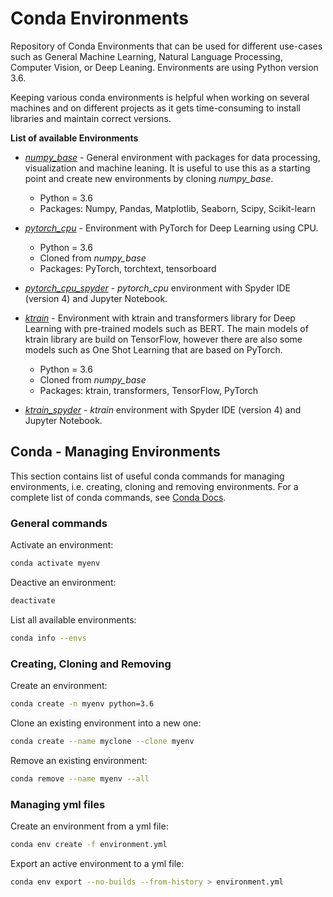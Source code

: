 # Conda Environments

Repository of Conda Environments that can be used for different use-cases such as 
General Machine Learning, Natural Language Processing, Computer Vision, or Deep Leaning. Environments are using Python version 3.6.

Keeping various conda environments is helpful when working on several machines and on different projects 
as it gets time-consuming to install libraries and maintain correct versions.  

**List of available Environments**
* [*numpy_base*](numpy_base.yml) - General environment with packages for data processing, visualization and machine leaning. It is useful to use this as a starting point and create new environments by cloning *numpy_base*.
    * Python = 3.6
    * Packages: Numpy, Pandas, Matplotlib, Seaborn, Scipy, Scikit-learn


* [*pytorch_cpu*](pytorch_cpu.yml) - Environment with PyTorch for Deep Learning using CPU. 
    * Python = 3.6
    * Cloned from *numpy_base*
    * Packages: PyTorch, torchtext, tensorboard
* [*pytorch_cpu_spyder*](pytorch_cpu_spyder.yml) - *pytorch_cpu* environment with Spyder IDE (version 4) and Jupyter Notebook.


* [*ktrain*](ktrain.yml) - Environment with ktrain and transformers library for Deep Learning with pre-trained models such as BERT. The main models of ktrain library are build on TensorFlow, however there are also some models such as One Shot Learning that are based on PyTorch. 
    * Python = 3.6
    * Cloned from *numpy_base*
    * Packages: ktrain, transformers, TensorFlow, PyTorch
* [*ktrain_spyder*](ktrain_spyder.yml) - *ktrain* environment with Spyder IDE (version 4) and Jupyter Notebook.


## Conda - Managing Environments
This section contains list of useful conda commands for managing environments, i.e. creating, cloning and removing environments. 
For a complete list of conda commands, see [Conda Docs](https://docs.conda.io/projects/conda/en/latest/user-guide/tasks/manage-environments.html).

### General commands
Activate an environment:
```bash
conda activate myenv
```

Deactive an environment:
```bash
deactivate
```

List all available environments: 
```bash
conda info --envs
```

### Creating, Cloning and Removing
Create an environment:
```bash
conda create -n myenv python=3.6
```

Clone an existing environment into a new one:
```bash
conda create --name myclone --clone myenv
```

Remove an existing environment:
```bash
conda remove --name myenv --all
```

### Managing yml files
Create an environment from a yml file:
```bash
conda env create -f environment.yml
```

Export an active environment to a yml file:
```bash
conda env export --no-builds --from-history > environment.yml
```
